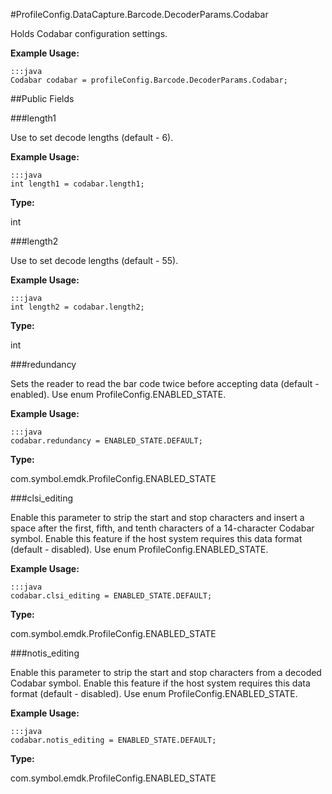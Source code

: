 #ProfileConfig.DataCapture.Barcode.DecoderParams.Codabar

Holds Codabar configuration settings.

 

**Example Usage:**
	
	:::java	
	Codabar codabar = profileConfig.Barcode.DecoderParams.Codabar;


##Public Fields

###length1

Use to set decode lengths (default - 6).

 

**Example Usage:**
	
	:::java	
	int length1 = codabar.length1;


**Type:**

int

###length2

Use to set decode lengths (default - 55).

 

**Example Usage:**
	
	:::java	
	int length2 = codabar.length2;


**Type:**

int

###redundancy

Sets the reader to read the bar code twice before accepting data (default - enabled).
 Use enum  ProfileConfig.ENABLED_STATE.

 

**Example Usage:**
	
	:::java	
	codabar.redundancy = ENABLED_STATE.DEFAULT;


**Type:**

com.symbol.emdk.ProfileConfig.ENABLED_STATE

###clsi_editing

Enable this parameter to strip the start and stop characters and insert a space after the first, fifth, and tenth characters of a 14-character Codabar symbol.
 Enable this feature if the host system requires this data format (default - disabled).
 Use enum  ProfileConfig.ENABLED_STATE.

 

**Example Usage:**
	
	:::java	
	codabar.clsi_editing = ENABLED_STATE.DEFAULT;


**Type:**

com.symbol.emdk.ProfileConfig.ENABLED_STATE

###notis_editing

Enable this parameter to strip the start and stop characters from a decoded Codabar symbol.
 Enable this feature if the host system requires this data format (default - disabled).
 Use enum  ProfileConfig.ENABLED_STATE.

 

**Example Usage:**
	
	:::java	
	codabar.notis_editing = ENABLED_STATE.DEFAULT;


**Type:**

com.symbol.emdk.ProfileConfig.ENABLED_STATE

